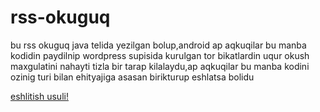 # rss-okuguq

bu rss okuguq java telida yezilgan bolup,android ap aqkuqilar bu manba kodidin paydilnip wordpress supisida kurulgan tor bikatlardin uqur okush maxgulatini nahayti tizla bir tarap kilalaydu,ap aqkuqilar bu manba kodini ozinig turi bilan ehityajiga asasan birikturup eshlatsa bolidu

[eshlitish usuli!](tormahiri.github.io/blog)
